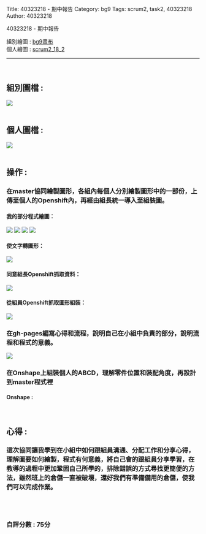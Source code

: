 Title: 40323218 - 期中報告
Category: bg9
Tags: scrum2, task2, 40323218
Author: 40323218


40323218 - 期中報告

<!-- PELICAN_END_SUMMARY -->

組別繪圖 : <a href="http://2016spring-40323250.rhcloud.com/bg9/task2_homework">bg9畫布</a> 
</br>
個人繪圖 : <a href="http://2016spring-40323230.rhcloud.com/bg9/scrum2_18_2">scrum2_18_2</a> 
<hr>
</br>
<h2>組別圖檔 :</h2> 
<img src="./../files/bg9/bg9.png">
</br>
</br>
<h2>個人圖檔 : </h2>
<img src="./../files/bg9/40323218/18_2.png">
</br>
</br>
<h2>操作 :</h2>
<h3>在master協同繪製圖形，各組內每個人分別繪製圖形中的一部份，上傳至個人的Openshift內，再經由組長統一導入至組裝圖。</h3>
<h4>我的部分程式繪圖：</h4>
<img src="./../files/bg9/40323218/18_5.png">
<img src="./../files/bg9/40323218/18_6.png">
<img src="./../files/bg9/40323218/18_7.png">
<img src="./../files/bg9/40323218/18_8.png">
<h4>使文字轉圖形：</h4>
<img src="./../files/bg9/40323218/18_4.png">
<h4>同意組長Openshift抓取資料：</h4>
<img src="./../files/bg9/40323218/18_3.png">
<h4>從組員Openshift抓取圖形組裝：</h4>
<img src="./../files/bg9/40323218/18_9.png">
<h3>在gh-pages編寫心得和流程，說明自己在小組中負責的部分，說明流程和程式的意義。</h3>
<img src="./../files/bg9/40323218/18_10.png">
<h3>在Onshape上組裝個人的ABCD，理解零件位置和裝配角度，再設計到master程式裡</h3>
<h4>Onshape : </h4>
<script src="https://embed.github.com/view/3d/40323250/bg9_cdw2/gh-pages/files/bg9/40323218/40323218.stl"></script>
</br>
<h2>心得 : </h2>
<h3>這次協同讓我學到在小組中如何跟組員溝通、分配工作和分享心得，理解圖要如何繪製，程式有何意義，將自己會的跟組員分享學習，在教導的過程中更加鞏固自己所學的，排除錯誤的方式尋找更簡便的方法，雖然班上的倉儲一直被破壞，還好我們有準備備用的倉儲，使我們可以完成作業。</h3>
</br>
</br>
<h3>自評分數 : 75分</h3>

